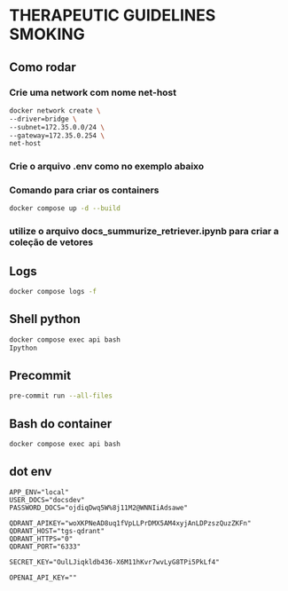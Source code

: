 # THERAPEUTIC GUIDELINES SMOKING

## Como rodar

### Crie uma network com nome net-host

```bash
docker network create \
--driver=bridge \
--subnet=172.35.0.0/24 \
--gateway=172.35.0.254 \
net-host
```

### Crie o arquivo .env como no exemplo abaixo

### Comando para criar os containers

```bash
docker compose up -d --build
```

### utilize o arquivo docs_summurize_retriever.ipynb para criar a coleção de vetores

## Logs

```bash
docker compose logs -f
```

## Shell python

```bash
docker compose exec api bash
Ipython
```

## Precommit

```bash
pre-commit run --all-files
```

## Bash do container

```bash
docker compose exec api bash
```

## dot env

```
APP_ENV="local"
USER_DOCS="docsdev"
PASSWORD_DOCS="ojdiqDwq5W%8j11M2@WNNIiAdsawe"

QDRANT_APIKEY="woXKPNeAD8uq1fVpLLPrDMX5AM4xyjAnLDPzszQuzZKFn"
QDRANT_HOST="tgs-qdrant"
QDRANT_HTTPS="0"
QDRANT_PORT="6333"

SECRET_KEY="OulLJiqkldb436-X6M11hKvr7wvLyG8TPi5PkLf4"

OPENAI_API_KEY=""
```
